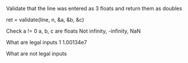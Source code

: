 Validate that the line was entered as 3 floats and return them as doubles


ret = validate(line, n, &a, &b, &c)

Check
	a != 0
	a, b, c are floats
		Not infinity, -infinity, NaN

What are legal inputs
	1
	1.00134e7

What are not legal inputs
	

